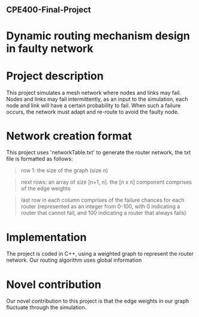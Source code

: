 ## CPE400-Final-Project
# Dynamic routing mechanism design in faulty network

# Project description
This project simulates a mesh network where nodes and links may fail. Nodes and links may fail intermittently, as an input to the simulation, each node and link will have a certain probability to fail. When such a failure occurs, the network must adapt and re-route to avoid the faulty node.

# Network creation format
This project uses 'networkTable.txt' to generate the router network, the txt file is formatted as follows:
  >row 1: the size of the graph (size n)
  
  >next rows: an array of size [n+1, n]. the [n x n] component comprises of the edge weights
  
  >last row in each column comprises of the failure chances for each router (represented as an integer from 0-100, with 0 indicating a router that cannot fail, and 100 indicating a router that always fails)

# Implementation
The project is coded in C++, using a weighted graph to represent the router network. Our routing algorithm uses global information

# Novel contribution
Our novel contribution to this project is that the edge weights in our graph fluctuate through the simulation.
